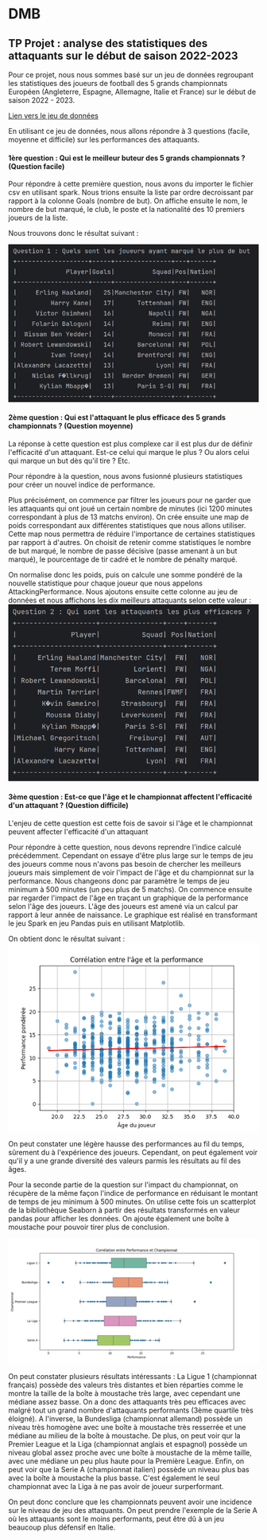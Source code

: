 # DMB
## TP Projet : analyse des statistiques des attaquants sur le début de saison 2022-2023

Pour ce projet, nous nous sommes basé sur un jeu de données regroupant les statistiques des joueurs de football des 5 grands championnats Européen (Angleterre, Espagne, Allemagne, Italie et France) sur le début de saison 2022 - 2023. 

[Lien vers le jeu de données](https://www.kaggle.com/datasets/vivovinco/20222023-football-player-stats/data)

En utilisant ce jeu de données, nous allons répondre à 3 questions (facile, moyenne et difficile) sur les performances des attaquants.

#### 1ère question : Qui est le meilleur buteur des 5 grands championnats ? (Question facile)

Pour répondre à cette première question, nous avons du importer le fichier csv en utilisant spark. Nous trions ensuite la liste par ordre decroissant par rapport à la colonne Goals (nombre de but). On affiche ensuite le nom, le nombre de but marqué, le club, le poste et la nationalité des 10 premiers joueurs de la liste.

Nous trouvons donc le résultat suivant : 

![image](../Ressources/resultQ1.png)

#### 2ème question : Qui est l'attaquant le plus efficace des 5 grands championnats ? (Question moyenne)

La réponse à cette question est plus complexe car il est plus dur de définir l'efficacité d'un attaquant. Est-ce celui qui marque le plus ? Ou alors celui qui marque un but dès qu'il tire ? Etc.

Pour répondre à la question, nous avons fusionné plusieurs statistiques pour créer un nouvel indice de performance.

Plus précisément, on commence par filtrer les joueurs pour ne garder que les attaquants qui ont joué un certain nombre de minutes (ici 1200 minutes correspondant à plus de 13 matchs environ).
On crée ensuite une map de poids correspondant aux différentes statistiques que nous allons utiliser. Cette map nous permettra de réduire l'importance de certaines statistiques par rapport à d'autres.
On choisit de retenir comme statistiques le nombre de but marqué, le nombre de passe décisive (passe amenant à un but marqué), le pourcentage de tir cadré et le nombre de pénalty marqué.

On normalise donc les poids, puis on calcule une somme pondéré de la nouvelle statistique pour chaque joueur que nous appelons AttackingPerformance. Nous ajoutons ensuite cette colonne au jeu de données et nous affichons les dix meilleurs attaquants selon cette valeur : 
![image](../Ressources/resultQ2.png)

#### 3ème question : Est-ce que l'âge et le championnat affectent l'efficacité d'un attaquant ? (Question difficile)

L'enjeu de cette question est cette fois de savoir si l'âge et le championnat peuvent affecter l'efficacité d'un attaquant

Pour répondre à cette question, nous devons reprendre l'indice calculé précédemment. Cependant on essaye d'être plus large sur le temps de jeu des joueurs comme nous n'avons pas besoin de chercher les meilleurs joueurs mais simplement de voir l'impact de l'âge et du championnat sur la performance.
Nous changeons donc par paramètre le temps de jeu minimum à 500 minutes (un peu plus de 5 matchs).
On commence ensuite par regarder l'impact de l'âge en traçant un graphique de la performance selon l'âge des joueurs. L'âge des joueurs est amené via un calcul par rapport à leur année de naissance. Le graphique est réalisé en transformant le jeu Spark en jeu Pandas puis en utilisant Matplotlib.

On obtient donc le résultat suivant : 
![image](../Ressources/CorrelationAgePerformance.png)

On peut constater une légère hausse des performances au fil du temps, sûrement du à l'expérience des joueurs. Cependant, on peut également voir qu'il y a une grande diversité des valeurs parmis les résultats au fil des âges.

Pour la seconde partie de la question sur l'impact du championnat, on récupère de la même façon l'indice de performance en réduisant le montant de temps de jeu minimum à 500 minutes.
On utilise cette fois un scatterplot de la bibliothèque Seaborn à partir des résultats transformés en valeur pandas pour afficher les données. On ajoute également une boîte à moustache pour pouvoir tirer plus de conclusion.

![image](../Ressources/CorrelationPerformanceChampionnat.png)

On peut constater plusieurs résultats intéressants : 
La Ligue 1 (championnat français) possède des valeurs très distantes et bien réparties comme le montre la taille de la boîte à moustache très large, avec cependant une médiane assez basse. On a donc des attaquants très peu efficaces avec malgré tout un grand nombre d'attaquants performants (3ème quartile très éloigné).
A l'inverse, la Bundesliga (championnat allemand) possède un niveau très homogène avec une boîte à moustache très resserrée et une médiane au milieu de la boîte à moustache.
De plus, on peut voir qur la Premier League et la Liga (championnat anglais et espagnol) possède un niveau global assez proche avec une boîte à moustache de la même taille, avec une médiane un peu plus haute pour la Première League.
Enfin, on peut voir que la Serie A (championnat italien) possède un niveau plus bas avec la boîte à moustache la plus basse. C'est également le seul championnat avec la Liga à ne pas avoir de joueur surperformant.

On peut donc conclure que les championnats peuvent avoir une incidence sur le niveau de jeu des attaquants. On peut prendre l'exemple de la Serie A où les attaquants sont le moins performants, peut être dû à un jeu beaucoup plus défensif en Italie.
